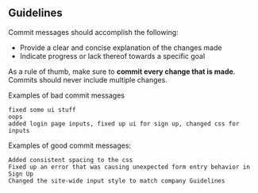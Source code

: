 ## Guidelines

Commit messages should accomplish the following:

* Provide a clear and concise explanation of the changes made
* Indicate progress or lack thereof towards a specific goal

As a rule of thumb, make sure to **commit every change that is made**. Commits should never include multiple changes.

Examples of bad commit messages

```
fixed some ui stuff
oops
added login page inputs, fixed up ui for sign up, changed css for inputs
```

Examples of good commit messages:

```
Added consistent spacing to the css
Fixed up an error that was causing unexpected form entry behavior in Sign Up
Changed the site-wide input style to match company Guidelines
```